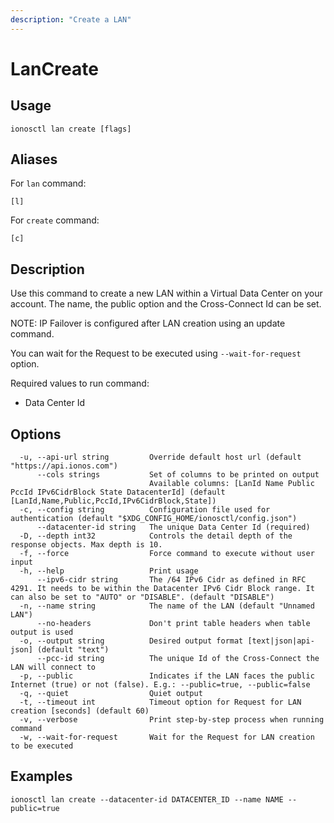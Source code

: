 ```yaml
---
description: "Create a LAN"
---
```


# LanCreate

## Usage

```text
ionosctl lan create [flags]
```

## Aliases

For `lan` command:

```text
[l]
```

For `create` command:

```text
[c]
```

## Description

Use this command to create a new LAN within a Virtual Data Center on your account. The name, the public option and the Cross-Connect Id can be set.

NOTE: IP Failover is configured after LAN creation using an update command.

You can wait for the Request to be executed using `--wait-for-request` option.

Required values to run command:

* Data Center Id

## Options

```text
  -u, --api-url string         Override default host url (default "https://api.ionos.com")
      --cols strings           Set of columns to be printed on output 
                               Available columns: [LanId Name Public PccId IPv6CidrBlock State DatacenterId] (default [LanId,Name,Public,PccId,IPv6CidrBlock,State])
  -c, --config string          Configuration file used for authentication (default "$XDG_CONFIG_HOME/ionosctl/config.json")
      --datacenter-id string   The unique Data Center Id (required)
  -D, --depth int32            Controls the detail depth of the response objects. Max depth is 10.
  -f, --force                  Force command to execute without user input
  -h, --help                   Print usage
      --ipv6-cidr string       The /64 IPv6 Cidr as defined in RFC 4291. It needs to be within the Datacenter IPv6 Cidr Block range. It can also be set to "AUTO" or "DISABLE". (default "DISABLE")
  -n, --name string            The name of the LAN (default "Unnamed LAN")
      --no-headers             Don't print table headers when table output is used
  -o, --output string          Desired output format [text|json|api-json] (default "text")
      --pcc-id string          The unique Id of the Cross-Connect the LAN will connect to
  -p, --public                 Indicates if the LAN faces the public Internet (true) or not (false). E.g.: --public=true, --public=false
  -q, --quiet                  Quiet output
  -t, --timeout int            Timeout option for Request for LAN creation [seconds] (default 60)
  -v, --verbose                Print step-by-step process when running command
  -w, --wait-for-request       Wait for the Request for LAN creation to be executed
```

## Examples

```text
ionosctl lan create --datacenter-id DATACENTER_ID --name NAME --public=true
```

